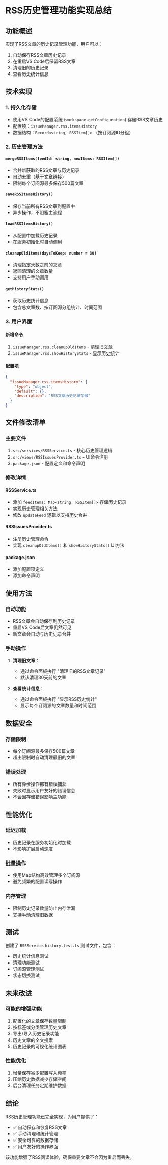 # RSS历史管理功能实现总结

## 功能概述

实现了RSS文章的历史记录管理功能，用户可以：
1. 自动保存RSS文章历史记录
2. 在重启VS Code后保留RSS文章
3. 清理旧的历史记录
4. 查看历史统计信息

## 技术实现

### 1. 持久化存储
- 使用VS Code的配置系统 (`workspace.getConfiguration`) 存储RSS文章历史
- 配置项：`issueManager.rss.itemsHistory`
- 数据结构：`Record<string, RSSItem[]>` （按订阅源ID分组）

### 2. 历史管理方法

#### `mergeRSSItems(feedId: string, newItems: RSSItem[])`
- 合并新获取的RSS文章与历史记录
- 自动去重（基于文章链接）
- 限制每个订阅源最多保存500篇文章

#### `saveRSSItemsHistory()`
- 保存当前所有RSS文章到配置中
- 异步操作，不阻塞主流程

#### `loadRSSItemsHistory()`
- 从配置中加载历史记录
- 在服务初始化时自动调用

#### `cleanupOldItems(daysToKeep: number = 30)`
- 清理指定天数之前的文章
- 返回清理的文章数量
- 支持用户手动调用

#### `getHistoryStats()`
- 获取历史统计信息
- 包含总文章数、按订阅源分组统计、时间范围

### 3. 用户界面

#### 新增命令
1. `issueManager.rss.cleanupOldItems` - 清理旧文章
2. `issueManager.rss.showHistoryStats` - 显示历史统计

#### 配置项
```json
{
  "issueManager.rss.itemsHistory": {
    "type": "object",
    "default": {},
    "description": "RSS文章历史记录存储"
  }
}
```

## 文件修改清单

### 主要文件
1. `src/services/RSSService.ts` - 核心历史管理逻辑
2. `src/views/RSSIssuesProvider.ts` - UI命令注册
3. `package.json` - 配置定义和命令声明

### 修改详情

#### RSSService.ts
- 添加 `feedItems: Map<string, RSSItem[]>` 存储历史记录
- 实现历史管理相关方法
- 修改 `updateFeed` 逻辑以支持历史合并

#### RSSIssuesProvider.ts
- 注册历史管理命令
- 实现 `cleanupOldItems()` 和 `showHistoryStats()` UI方法

#### package.json
- 添加配置项定义
- 添加命令声明

## 使用方法

### 自动功能
- RSS文章会自动保存到历史记录
- 重启VS Code后文章仍然可见
- 新文章会自动与历史记录合并

### 手动操作
1. **清理旧文章**：
   - 通过命令面板执行 "清理旧的RSS文章记录"
   - 默认清理30天前的文章

2. **查看统计信息**：
   - 通过命令面板执行 "显示RSS历史统计"
   - 显示每个订阅源的文章数量和时间范围

## 数据安全

### 存储限制
- 每个订阅源最多保存500篇文章
- 超出限制时自动清理最旧的文章

### 错误处理
- 所有异步操作都有错误捕获
- 失败时显示用户友好的错误信息
- 不会因存储错误影响主功能

## 性能优化

### 延迟加载
- 历史记录在服务初始化时加载
- 不影响扩展启动速度

### 批量操作
- 使用Map结构高效管理多个订阅源
- 避免频繁的配置读写操作

### 内存管理
- 限制历史记录数量防止内存泄漏
- 支持手动清理旧数据

## 测试

创建了 `RSSService.history.test.ts` 测试文件，包含：
- 历史统计信息测试
- 清理功能测试
- 订阅源管理测试
- 状态切换测试

## 未来改进

### 可能的增强功能
1. 配置化的文章保存数量限制
2. 按标签或分类管理历史文章
3. 导出/导入历史记录功能
4. 历史文章的全文搜索
5. 历史记录的可视化统计图表

### 性能优化
1. 增量保存减少配置写入频率
2. 压缩历史数据减少存储空间
3. 后台清理任务定期维护数据

## 结论

RSS历史管理功能已完全实现，为用户提供了：
- ✅ 自动保存和恢复RSS文章
- ✅ 手动清理和统计管理
- ✅ 安全可靠的数据存储
- ✅ 用户友好的操作界面

该功能增强了RSS阅读体验，确保重要文章不会因为重启而丢失。
